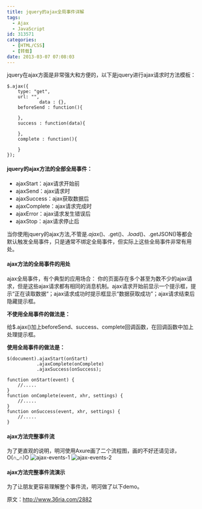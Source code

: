```yaml
---
title: jquery的ajax全局事件详解
tags:
  - Ajax
  - JavaScript
id: 313571
categories:
  - [HTML/CSS]
  - [转载]
date: 2013-03-07 07:08:03
---
```


jquery在ajax方面是非常强大和方便的，以下是jquery进行ajax请求时方法模板：

```
$.ajax({
    type: "get",
    url: "",
            data : {},
    beforeSend : function(){

    },
    success : function(data){

    },
    complete : function(){

    }
});
```

#### jquery的ajax方法的全部全局事件：

*   ajaxStart：ajax请求开始前
*   ajaxSend：ajax请求时
*   ajaxSuccess：ajax获取数据后
*   ajaxComplete：ajax请求完成时
*   ajaxError：ajax请求发生错误后
*   ajaxStop：ajax请求停止后

当你使用jquery的ajax方法,不管是$.ajax()、$.get()、$.load()、$.getJSON()等都会默认触发全局事件，只是通常不绑定全局事件，但实际上这些全局事件非常有用处。

#### ajax方法的全局事件的用处

ajax全局事件，有个典型的应用场合：
你的页面存在多个甚至为数不少的ajax请求，但是这些ajax请求都有相同的消息机制。ajax请求开始前显示一个提示框，提示“正在读取数据“；ajax请求成功时提示框显示“数据获取成功”；ajax请求结束后隐藏提示框。

**不使用全局事件的做法是：**

给$.ajax()加上beforeSend、success、complete回调函数，在回调函数中加上处理提示框。

**使用全局事件的做法是：**

```
$(document).ajaxStart(onStart)
           .ajaxComplete(onComplete)
           .ajaxSuccess(onSuccess);

function onStart(event) {
    //.....
}
function onComplete(event, xhr, settings) {
    //.....
}
function onSuccess(event, xhr, settings) {
    //.....
}
```

#### ajax方法完整事件流

为了更直观的说明，明河使用Axure画了二个流程图，画的不好还请见谅，O(∩_∩)O
![](http://www.36ria.com/wp-content/uploads/2010/08/ajax-events-1.png "ajax-events-1")
![](http://www.36ria.com/wp-content/uploads/2010/08/ajax-events-2.png "ajax-events-2")

#### ajax方法完整事件流演示

为了让朋友更容易理解整个事件流，明河做了以下demo。

原文：http://www.36ria.com/2882